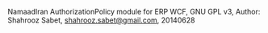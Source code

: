 NamaadIran AuthorizationPolicy module for ERP WCF, GNU GPL v3, 
Author: Shahrooz Sabet, shahrooz.sabet@gmail.com, 20140628
